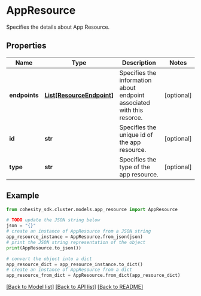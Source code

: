 # AppResource

Specifies the details about App Resource.

## Properties

Name | Type | Description | Notes
------------ | ------------- | ------------- | -------------
**endpoints** | [**List[ResourceEndpoint]**](ResourceEndpoint.md) | Specifies the information about endpoint associated with this resorce. | [optional] 
**id** | **str** | Specifies the unique id of the app resource. | [optional] 
**type** | **str** | Specifies the type of the app resource. | [optional] 

## Example

```python
from cohesity_sdk.cluster.models.app_resource import AppResource

# TODO update the JSON string below
json = "{}"
# create an instance of AppResource from a JSON string
app_resource_instance = AppResource.from_json(json)
# print the JSON string representation of the object
print(AppResource.to_json())

# convert the object into a dict
app_resource_dict = app_resource_instance.to_dict()
# create an instance of AppResource from a dict
app_resource_from_dict = AppResource.from_dict(app_resource_dict)
```
[[Back to Model list]](../README.md#documentation-for-models) [[Back to API list]](../README.md#documentation-for-api-endpoints) [[Back to README]](../README.md)


